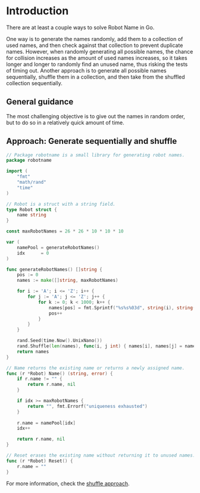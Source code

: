 # Introduction

There are at least a couple ways to solve Robot Name in Go.

One way is to generate the names randomly, add them to a collection of used names, and then check against that collection to prevent duplicate names.
However, when randomly generating all possible names, the chance for collision increases as the amount of used names increases,
so it takes longer and longer to randomly find an unused name, thus risking the tests of timing out.
Another approach is to generate all possible names sequentially, shuffle them in a collection, and then take from the shuffled collection sequentially.

## General guidance

The most challenging objective is to give out the names in random order, but to do so in a relatively quick amount of time.

## Approach: Generate sequentially and shuffle

```go
// Package robotname is a small library for generating robot names.
package robotname

import (
	"fmt"
	"math/rand"
	"time"
)

// Robot is a struct with a string field.
type Robot struct {
	name string
}

const maxRobotNames = 26 * 26 * 10 * 10 * 10

var (
	namePool = generateRobotNames()
	idx      = 0
)

func generateRobotNames() []string {
	pos := 0
	names := make([]string, maxRobotNames)

	for i := 'A'; i <= 'Z'; i++ {
		for j := 'A'; j <= 'Z'; j++ {
			for k := 0; k < 1000; k++ {
				names[pos] = fmt.Sprintf("%s%s%03d", string(i), string(j), k)
				pos++
			}
		}
	}

	rand.Seed(time.Now().UnixNano())
	rand.Shuffle(len(names), func(i, j int) { names[i], names[j] = names[j], names[i] })
	return names
}

// Name returns the existing name or returns a newly assigned name.
func (r *Robot) Name() (string, error) {
	if r.name != "" {
		return r.name, nil
	}

	if idx >= maxRobotNames {
		return "", fmt.Errorf("uniqueness exhausted")
	}
	
	r.name = namePool[idx]
	idx++

	return r.name, nil
}

// Reset erases the existing name without returning it to unused names.
func (r *Robot) Reset() {
	r.name = ""
}
```

For more information, check the [shuffle approach][approach-shuffle].

[approach-shuffle]: https://exercism.org/tracks/go/exercises/robot-name/approaches/shuffle
